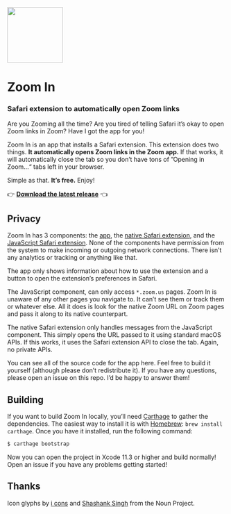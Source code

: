 <img src="Modules/ZoomIn/Resources/Assets.xcassets/AppIcon.appiconset/Mac-256.png" width="128">

# Zoom In

### Safari extension to automatically open Zoom links

Are you Zooming all the time? Are you tired of telling Safari it’s okay to open Zoom links in Zoom? Have I got the app for you!

Zoom In is an app that installs a Safari extension. This extension does two things. **It automatically opens Zoom links in the Zoom app.** If that works, it will automatically close the tab so you don’t have tons of ”Opening in Zoom…“ tabs left in your browser.

Simple as that. **It’s free.** Enjoy!


👉 **[Download the latest release](https://github.com/nothingmagical/ZoomIn/releases/download/v1.0.4/ZoomIn-1.0.4.zip)** 👈

## Privacy

Zoom In has 3 components: the [app](Modules/ZoomIn), the [native Safari extension](Modules/ZoomInExtension), and the [JavaScript Safari extension](Modules/ZoomInExtension/Resources/script.js). None of the components have permission from the system to make incoming or outgoing network connections. There isn’t any analytics or tracking or anything like that.

The app only shows information about how to use the extension and a button to open the extension’s preferences in Safari.

The JavaScript component, can only access `*.zoom.us` pages. Zoom In is unaware of any other pages you navigate to. It can’t see them or track them or whatever else. All it does is look for the native Zoom URL on Zoom pages  and pass it along to its native counterpart.

The native Safari extension only handles messages from the JavaScript component. This simply opens the URL passed to it using standard macOS APIs. If this works, it uses the Safari extension API to close the tab. Again, no private APIs.

You can see all of the source code for the app here. Feel free to build it yourself (although please don’t redistribute it). If you have any questions, please open an issue on this repo. I’d be happy to answer them!

## Building

If you want to build Zoom In locally, you’ll need [Carthage](https://github.com/Carthage/Carthage) to gather the dependencies. The easiest way to install it is with [Homebrew](https://brew.sh): `brew install carthage`. Once you have it installed, run the following command:

```sh
$ carthage bootstrap
```

Now you can open the project in Xcode 11.3 or higher and build normally! Open an issue if you have any problems getting started!

## Thanks

Icon glyphs by [i cons](https://thenounproject.com/term/video/3136011) and [Shashank Singh](https://thenounproject.com/term/zoom-in/2395378) from the Noun Project.
